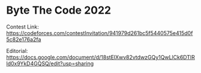 # Byte The Code 2022

Contest Link: https://codeforces.com/contestInvitation/941979d261bc5f5440575e415d0f5c82e176a2fa

Editorial: https://docs.google.com/document/d/18stElXwv82vtdwzGQy1QwLlCk6DTlRld0x9YkD4GQSQ/edit?usp=sharing
